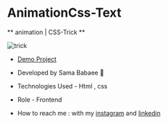 # AnimationCss-Text

** animation | CSS-Trick **

![trick](https://github.com/sama-babaee-web/AnimationCss-Text/assets/107030945/1068d53d-8096-4415-942f-2c0f79448413)

- [Demo Project](https://sama-babaee-web.github.io/AnimationCss-Text/)

- Developed by Sama Babaee 👻

- Technologies Used - Html , css 

- Role - Frontend

- How to reach me : with my [instagram](https://www.instagram.com/sama_babaee_web/) and [linkedin](https://www.linkedin.com/in/sama-babaee-54135324b/)
